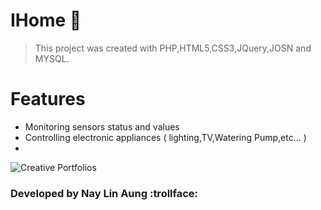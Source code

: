 # IHome :iphone:
> This project was created with PHP,HTML5,CSS3,JQuery,JOSN and MYSQL.
# Features
- Monitoring sensors status and values
- Controlling electronic appliances ( lighting,TV,Watering Pump,etc... )
-

![Creative Portfolios](static/cp-screenshot-2.png)


### Developed by Nay Lin Aung :trollface:
